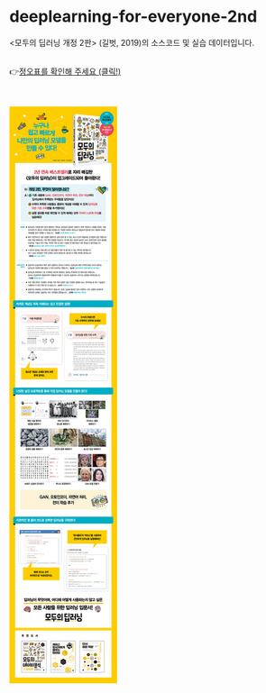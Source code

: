 # deeplearning-for-everyone-2nd
<모두의 딥러닝 개정 2판> (길벗, 2019)의 소스코드 및 실습 데이터입니다. <br/><br/>

👉[정오표를 확인해 주세요 (클릭!) ](./모두의_딥러닝_정오표_20210730.pdf)

<br/><br/>
[![ex_screenshot](./img/상세페이지_모두의딥러닝개정2판_750px.jpg)](http://www.yes24.com/Product/Goods/86611190)
